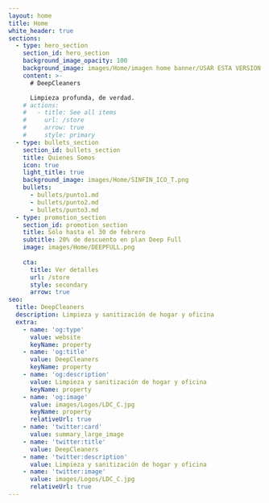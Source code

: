 ```yaml
---
layout: home
title: Home
white_header: true
sections:
  - type: hero_section
    section_id: hero_section
    background_image_opacity: 100
    background_image: images/Home/imagen home banner/USAR ESTA VERSION _ imagen home sin fondo gorro marcas.png
    content: >-
      # DeepCleaners

      Limpieza profunda, de verdad.
    # actions:
    #   - title: See all items
    #     url: /store
    #     arrow: true
    #     style: primary
  - type: bullets_section
    section_id: bullets_section
    title: Quienes Somos
    icon: true
    light_title: true
    background_image: images/Home/SINFIN_ICO_T.png
    bullets:
      - bullets/punto1.md
      - bullets/punto2.md
      - bullets/punto3.md
  - type: promotion_section
    section_id: promotion_section
    title: Sólo hasta el 30 de febrero
    subtitle: 20% de descuento en plan Deep Full
    image: images/Home/DEEPFULL.png
    
    cta:
      title: Ver detalles
      url: /store
      style: secondary
      arrow: true
seo:
  title: DeepCleaners
  description: Limpieza y sanitización de hogar y oficina
  extra:
    - name: 'og:type'
      value: website
      keyName: property
    - name: 'og:title'
      value: DeepCleaners
      keyName: property
    - name: 'og:description'
      value: Limpieza y sanitización de hogar y oficina
      keyName: property
    - name: 'og:image'
      value: images/Logos/LDC_C.jpg
      keyName: property
      relativeUrl: true
    - name: 'twitter:card'
      value: summary_large_image
    - name: 'twitter:title'
      value: DeepCleaners
    - name: 'twitter:description'
      value: Limpieza y sanitización de hogar y oficina
    - name: 'twitter:image'
      value: images/Logos/LDC_C.jpg
      relativeUrl: true
---
```


